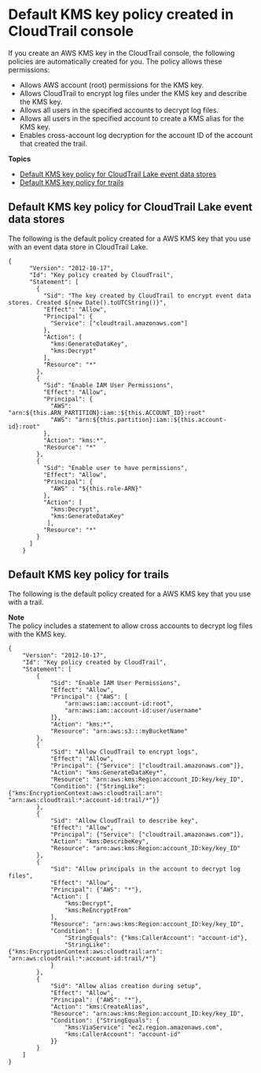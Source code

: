 # Default KMS key policy created in CloudTrail console<a name="default-kms-key-policy"></a>

If you create an AWS KMS key in the CloudTrail console, the following policies are automatically created for you\. The policy allows these permissions:
+ Allows AWS account \(root\) permissions for the KMS key\.
+ Allows CloudTrail to encrypt log files under the KMS key and describe the KMS key\.
+ Allows all users in the specified accounts to decrypt log files\.
+ Allows all users in the specified account to create a KMS alias for the KMS key\.
+ Enables cross\-account log decryption for the account ID of the account that created the trail\. 

**Topics**
+ [Default KMS key policy for CloudTrail Lake event data stores](#default-kms-key-policy-eds)
+ [Default KMS key policy for trails](#default-kms-key-policy-trail)

## Default KMS key policy for CloudTrail Lake event data stores<a name="default-kms-key-policy-eds"></a>

The following is the default policy created for a AWS KMS key that you use with an event data store in CloudTrail Lake\.

```
{
      "Version": "2012-10-17",
      "Id": "Key policy created by CloudTrail",
      "Statement": [
        {
          "Sid": "The key created by CloudTrail to encrypt event data stores. Created ${new Date().toUTCString()}",
          "Effect": "Allow",
          "Principal": {
            "Service": ["cloudtrail.amazonaws.com"]
          },
          "Action": [
            "kms:GenerateDataKey",
            "kms:Decrypt"
          ],
          "Resource": "*"
        },
        {
          "Sid": "Enable IAM User Permissions",
          "Effect": "Allow",
          "Principal": {
            "AWS": "arn:${this.ARN_PARTITION}:iam::${this.ACCOUNT_ID}:root"
            "AWS": "arn:${this.partition}:iam::${this.account-id}:root"
          },
          "Action": "kms:*",
          "Resource": "*"
        },
        {
          "Sid": "Enable user to have permissions",
          "Effect": "Allow",
          "Principal": {
            "AWS" : "${this.role-ARN}"
          },
          "Action": [
            "kms:Decrypt",
            "kms:GenerateDataKey"
           ],
          "Resource": "*"
        }
      ]
    }
```

## Default KMS key policy for trails<a name="default-kms-key-policy-trail"></a>

The following is the default policy created for a AWS KMS key that you use with a trail\.

**Note**  
The policy includes a statement to allow cross accounts to decrypt log files with the KMS key\.

```
{
    "Version": "2012-10-17",
    "Id": "Key policy created by CloudTrail",
    "Statement": [
        {
            "Sid": "Enable IAM User Permissions",
            "Effect": "Allow",
            "Principal": {"AWS": [
                "arn:aws:iam::account-id:root",
                "arn:aws:iam::account-id:user/username"
            ]},
            "Action": "kms:*",
            "Resource": "arn:aws:s3:::myBucketName"
        },
        {
            "Sid": "Allow CloudTrail to encrypt logs",
            "Effect": "Allow",
            "Principal": {"Service": ["cloudtrail.amazonaws.com"]},
            "Action": "kms:GenerateDataKey*",
            "Resource": "arn:aws:kms:Region:account_ID:key/key_ID",
            "Condition": {"StringLike": {"kms:EncryptionContext:aws:cloudtrail:arn": "arn:aws:cloudtrail:*:account-id:trail/*"}}
        },
        {
            "Sid": "Allow CloudTrail to describe key",
            "Effect": "Allow",
            "Principal": {"Service": ["cloudtrail.amazonaws.com"]},
            "Action": "kms:DescribeKey",
            "Resource": "arn:aws:kms:Region:account_ID:key/key_ID"
        },
        {
            "Sid": "Allow principals in the account to decrypt log files",
            "Effect": "Allow",
            "Principal": {"AWS": "*"},
            "Action": [
                "kms:Decrypt",
                "kms:ReEncryptFrom"
            ],
            "Resource": "arn:aws:kms:Region:account_ID:key/key_ID",
            "Condition": {
                "StringEquals": {"kms:CallerAccount": "account-id"},
                "StringLike": {"kms:EncryptionContext:aws:cloudtrail:arn": "arn:aws:cloudtrail:*:account-id:trail/*"}
            }
        },
        {
            "Sid": "Allow alias creation during setup",
            "Effect": "Allow",
            "Principal": {"AWS": "*"},
            "Action": "kms:CreateAlias",
            "Resource": "arn:aws:kms:Region:account_ID:key/key_ID",
            "Condition": {"StringEquals": {
                "kms:ViaService": "ec2.region.amazonaws.com",
                "kms:CallerAccount": "account-id"
            }}
        }
    ]
}
```